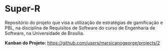 # Super-R
Repositório do projeto que visa a utilização de estratégias de gamificação e PBL, na disciplina de Requisitos de Software do curso de Engenharia de Software, na Universidade de Brasília.

**Kanban do Projeto:** 
https://github.com/users/marsicanogeorge/projects/2
